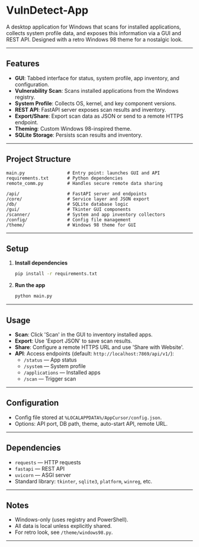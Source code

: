 # VulnDetect-App

A desktop application for Windows that scans for installed applications, collects system profile data, and exposes this information via a GUI and REST API. Designed with a retro Windows 98 theme for a nostalgic look.

---

## Features
- **GUI**: Tabbed interface for status, system profile, app inventory, and configuration.
- **Vulnerability Scan**: Scans installed applications from the Windows registry.
- **System Profile**: Collects OS, kernel, and key component versions.
- **REST API**: FastAPI server exposes scan results and inventory.
- **Export/Share**: Export scan data as JSON or send to a remote HTTPS endpoint.
- **Theming**: Custom Windows 98-inspired theme.
- **SQLite Storage**: Persists scan results and inventory.

---

## Project Structure
```text
main.py                # Entry point: launches GUI and API
requirements.txt       # Python dependencies
remote_comm.py         # Handles secure remote data sharing

/api/                  # FastAPI server and endpoints
/core/                 # Service layer and JSON export
/db/                   # SQLite database logic
/gui/                  # Tkinter GUI components
/scanner/              # System and app inventory collectors
/config/               # Config file management
/theme/                # Windows 98 theme for GUI
```

---

## Setup
1. **Install dependencies**
   ```bash
   pip install -r requirements.txt
   ```
2. **Run the app**
   ```bash
   python main.py
   ```

---

## Usage
- **Scan**: Click 'Scan' in the GUI to inventory installed apps.
- **Export**: Use 'Export JSON' to save scan results.
- **Share**: Configure a remote HTTPS URL and use 'Share with Website'.
- **API**: Access endpoints (default: `http://localhost:7869/api/v1/`):
  - `/status` — App status
  - `/system` — System profile
  - `/applications` — Installed apps
  - `/scan` — Trigger scan

---

## Configuration
- Config file stored at `%LOCALAPPDATA%/AppCursor/config.json`.
- Options: API port, DB path, theme, auto-start API, remote URL.

---

## Dependencies
- `requests` — HTTP requests
- `fastapi` — REST API
- `uvicorn` — ASGI server
- Standard library: `tkinter`, `sqlite3`, `platform`, `winreg`, etc.

---

## Notes
- Windows-only (uses registry and PowerShell).
- All data is local unless explicitly shared.
- For retro look, see `/theme/windows98.py`.

---